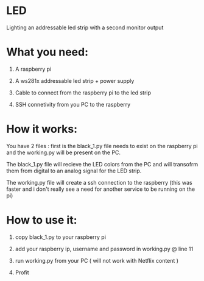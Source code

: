 # LED
Lighting an addressable led strip with a second monitor output

# What you need:

1. A raspberry pi 

2. A ws281x addressable led strip + power supply 

3. Cable to connect from the raspberry pi to the led strip

4. SSH connetivity from you PC to the raspberry

# How it works:

You have 2 files : first is the black_1.py file needs to exist on the raspberry pi and the working.py will be present on the PC.

The black_1.py file will recieve the LED colors from the PC and will transofrm them from digital to an analog signal for the LED strip.

The working.py file will create a ssh connection to the raspberry (this was faster and i don't really see a need for another service to be running on the pi) 

# How to use it:

1. copy black_1.py to your raspberry pi

2. add your raspberry ip, username and password in working.py @ line 11

3. run working.py from your PC ( will not work with Netflix content )

4. Profit



